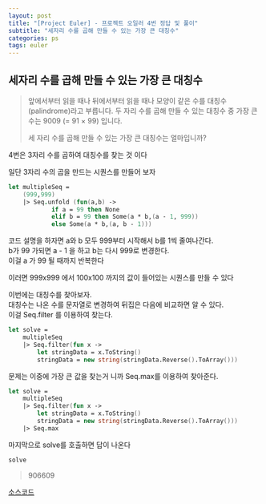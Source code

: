 ```yaml
---
layout: post
title: "[Project Euler] - 프로젝트 오일러 4번 정답 및 풀이"
subtitle: "세자리 수를 곱해 만들 수 있는 가장 큰 대칭수"
categories: ps
tags: euler
---
```


## 세자리 수를 곱해 만들 수 있는 가장 큰 대칭수

> 앞에서부터 읽을 때나 뒤에서부터 읽을 때나 모양이 같은 수를 대칭수(palindrome)라고 부릅니다.
> 두 자리 수를 곱해 만들 수 있는 대칭수 중 가장 큰 수는 9009 (= 91 × 99) 입니다.
>
> 세 자리 수를 곱해 만들 수 있는 가장 큰 대칭수는 얼마입니까?

4번은 3자리 수를 곱하여 대칭수를 찾는 것 이다

일단 3자리 수의 곱을 만드는 시퀀스를 만들어 보자

```fsharp
let multipleSeq =
    (999,999)
    |> Seq.unfold (fun(a,b) ->
            if a = 99 then None
            elif b = 99 then Some(a * b,(a - 1, 999))
            else Some(a * b,(a, b - 1)))
```

코드 설명을 하자면 a와 b 모두 999부터 시작해서 b를 1씩 줄여나간다.  
b가 99 가되면 a - 1 을 하고 b는 다시 999로 변경한다.  
이걸 a 가 99 될 때까지 반복한다

이러면 999x999 에서 100x100 까지의 값이 들어있는 시퀀스를 만들 수 있다

이번에는 대칭수를 찾아보자.  
대칭수는 나온 수를 문자열로 변경하여 뒤집은 다음에 비교하면 알 수 있다.  
이걸 Seq.filter 를 이용하여 찾는다.

```fsharp
let solve =
    multipleSeq
    |> Seq.filter(fun x ->
        let stringData = x.ToString()
        stringData = new string(stringData.Reverse().ToArray()))
```

문제는 이중에 가장 큰 값을 찾는거 니까 Seq.max를 이용하여 찾아준다.

```fsharp
let solve =
    multipleSeq
    |> Seq.filter(fun x ->
        let stringData = x.ToString()
        stringData = new string(stringData.Reverse().ToArray()))
    |> Seq.max
```

마지막으로 solve를 호출하면 답이 나온다

```fsharp
solve
```

> 906609

[소스코드](https://tio.run/##XZDBSsQwEIbvfYphQUgkLXgs6y6IghfxYH2BtDvRQJp0k3Ttwr57ncbqtg6EMDP/n/kyKuSN8ziOrkML1TlEbLfZIikenTHYRO1sKJ7RotfNWvCi7XGbZQYjtL2JujNY4RF2GVCwsiwFHZ6yyx6oVfRWOXMApnrLpKg55PvU/g2tQMIOyhLiJ815dRZXfTSkqBeKyrXIJNxCLejK4U7ANJP/cwVcKwU9QmJOwoQfnDnhDL74yhJdaRPRT@QwEDb8TUj@6LX9eJJxoh@Kd1elArtyrBQWv@YCu9aLNzyhD8g4@R@8l2fG@Wp7rRzmbUttZ9qO7FHB5uawgfvLz0fG8Rs)

